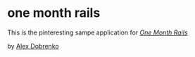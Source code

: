 # one month rails

This is the pinteresting sampe application for [*One Month Rails*](http://onemonthrails.com)

by [Alex Dobrenko](www.google.com)

